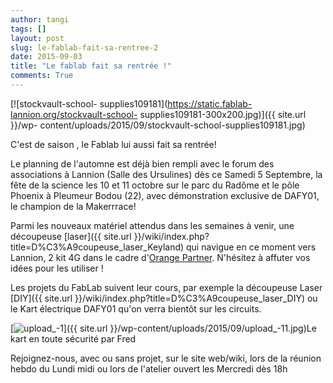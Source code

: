 ```yaml
---
author: tangi
tags: []
layout: post
slug: le-fablab-fait-sa-rentree-2
date: 2015-09-03
title: "Le fablab fait sa rentrée !"
comments: True
---
```

[![stockvault-school-
supplies109181](https://static.fablab-lannion.org/stockvault-school-
supplies109181-300x200.jpg)]({{ site.url }}/wp-
content/uploads/2015/09/stockvault-school-supplies109181.jpg)

C'est de saison , le Fablab lui aussi fait sa rentrée!

Le planning de l'automne est déjà bien rempli avec le forum des associations à
Lannion (Salle des Ursulines) dès ce Samedi 5 Septembre, la fête de la science
les 10 et 11 octobre sur le parc du Radôme et le pôle Phoenix à Pleumeur Bodou
(22), avec démonstration exclusive de DAFY01, le champion de la Makerrrace!

Parmi les nouveaux matériel attendus dans les semaines à venir, une découpeuse
[laser]({{ site.url }}/wiki/index.php?title=D%C3%A9coupeuse_laser_Keyland) qui navigue en
ce moment vers Lannion, 2 kit 4G dans le cadre d'[Orange
Partner](https://www.orangepartner.com/4GKit). N'hésitez à affuter vos idées
pour les utiliser !

Les projets du FabLab suivent leur cours, par exemple la découpeuse Laser
[DIY]({{ site.url }}/wiki/index.php?title=D%C3%A9coupeuse_laser_DIY) ou le Kart
électrique DAFY01 qu'on verra bientôt sur les circuits.

[![upload_-1](https://static.fablab-lannion.org/upload_-11-169x300.jpg)]({{ site.url }}/wp-content/uploads/2015/09/upload_-11.jpg)Le kart en toute
sécurité par Fred

Rejoignez-nous, avec ou sans projet, sur le site web/wiki, lors de la réunion
hebdo du Lundi midi ou lors de l'atelier ouvert les Mercredi dès 18h


